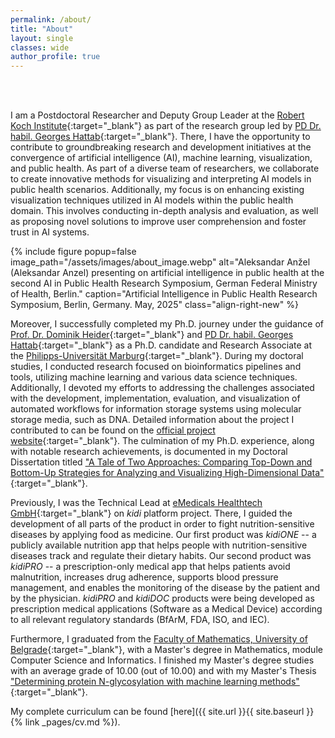 ```yaml
---
permalink: /about/
title: "About"
layout: single
classes: wide
author_profile: true
---
```


<br>
<br>

I am a Postdoctoral Researcher and Deputy Group Leader at the [Robert Koch Institute](https://www.rki.de/EN/Home/homepage_node.html){:target="_blank"} as part of the research group led by [PD Dr. habil. Georges Hattab](https://visualization.group/hattab/){:target="_blank"}. There, I have the opportunity to contribute to groundbreaking research and development initiatives at the convergence of artificial intelligence (AI), machine learning, visualization, and public health. As part of a diverse team of researchers, we collaborate to create innovative methods for visualizing and interpreting AI models in public health scenarios. Additionally, my focus is on enhancing existing visualization techniques utilized in AI models within the public health domain. This involves conducting in-depth analysis and evaluation, as well as proposing novel solutions to improve user comprehension and foster trust in AI systems.


{% include figure popup=false image_path="/assets/images/about_image.webp" alt="Aleksandar Anžel (Aleksandar Anzel) presenting on artificial intelligence in public health at the second AI in Public Health Research Symposium, German Federal Ministry of Health, Berlin." caption="Artificial Intelligence in Public Health Research Symposium, Berlin, Germany. May, 2025" class="align-right-new" %}

Moreover, I successfully completed my Ph.D. journey under the guidance of [Prof. Dr. Dominik Heider](http://heiderlab.de/?page_id=146){:target="_blank"} and [PD Dr. habil. Georges Hattab](https://visualization.group/hattab/){:target="_blank"} as a Ph.D. candidate and Research Associate at the [Philipps-Universität Marburg](https://www.uni-marburg.de/en){:target="_blank"}. During my doctoral studies, I conducted research focused on bioinformatics pipelines and tools, utilizing machine learning and various data science techniques. Additionally, I devoted my efforts to addressing the challenges associated with the development, implementation, evaluation, and visualization of automated workflows for information storage systems using molecular storage media, such as DNA. Detailed information about the project I contributed to can be found on the [official project website](https://mosla.mathematik.uni-marburg.de/gb/){:target="_blank"}. The culmination of my Ph.D. experience, along with notable research achievements, is documented in my Doctoral Dissertation titled ["A Tale of Two Approaches: Comparing Top-Down and Bottom-Up Strategies for Analyzing and Visualizing High-Dimensional Data"](https://doi.org/10.17192/z2023.0533){:target="_blank"}.

Previously, I was the Technical Lead at [eMedicals Healthtech GmbH](https://emedicals.de/){:target="_blank"} on _kidi_ platform project. There, I guided the development of all parts of the product in order to fight nutrition-sensitive diseases by applying food as medicine. Our first product was _kidiONE_ -- a publicly available nutrition app that helps people with nutrition-sensitive diseases track and regulate their dietary habits. Our second product was _kidiPRO_ -- a prescription-only medical app that helps patients avoid malnutrition, increases drug adherence, supports blood pressure management, and enables the monitoring of the disease by the patient and by the physician. _kidiPRO_ and _kidiDOC_ products were being developed as prescription medical applications (Software as a Medical Device) according to all relevant regulatory standards (BfArM, FDA, ISO, and IEC).

Furthermore, I graduated from the [Faculty of Mathematics, University of Belgrade](http://www.matf.bg.ac.rs/eng/){:target="_blank"}, with a Master's degree in Mathematics, module Computer Science and Informatics. I finished my Master's degree studies with an average grade of 10.00 (out of 10.00) and with my Master's Thesis ["Determining protein N-glycosylation with machine learning methods"](http://elibrary.matf.bg.ac.rs/handle/123456789/5013?show=full){:target="_blank"}.


My complete curriculum can be found [here]({{ site.url }}{{ site.baseurl }}{% link _pages/cv.md %}).

